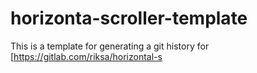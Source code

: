 # horizonta-scroller-template
This is a template for generating a git history for 
[https://gitlab.com/riksa/horizontal-s